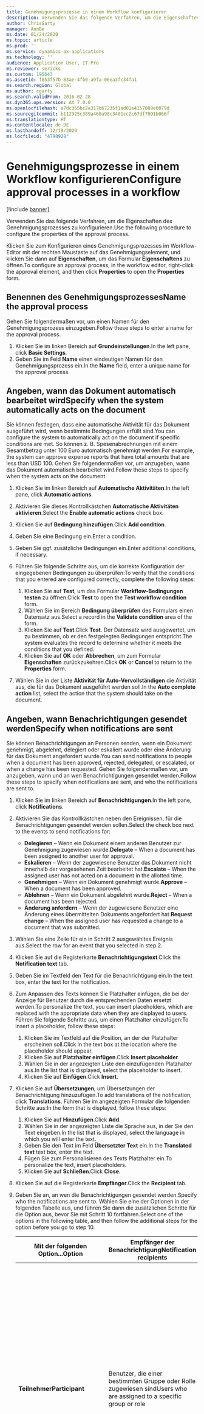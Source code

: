```yaml
---
title: Genehmigungsprozesse in einem Workflow konfigurieren
description: Verwenden Sie das folgende Verfahren, um die Eigenschaften des Genehmigungsprozesses zu konfigurieren.
author: ChrisGarty
manager: AnnBe
ms.date: 01/24/2020
ms.topic: article
ms.prod: ''
ms.service: dynamics-ax-applications
ms.technology: ''
audience: Application User, IT Pro
ms.reviewer: sericks
ms.custom: 195643
ms.assetid: f853f57b-83ae-4fb0-a9fa-06ea3fc34fa1
ms.search.region: Global
ms.author: cgarty
ms.search.validFrom: 2016-02-28
ms.dyn365.ops.version: AX 7.0.0
ms.openlocfilehash: a7dc365bc2a317b67235f1ad01a4157089e0079d
ms.sourcegitcommit: b112925c389a460a98c3401cc2c67df7091b066f
ms.translationtype: HT
ms.contentlocale: de-DE
ms.lasthandoff: 12/19/2020
ms.locfileid: "4798928"
---
```

# <a name="configure-approval-processes-in-a-workflow"></a><span data-ttu-id="229d0-103">Genehmigungsprozesse in einem Workflow konfigurieren</span><span class="sxs-lookup"><span data-stu-id="229d0-103">Configure approval processes in a workflow</span></span>

[!include [banner](../includes/banner.md)]

<span data-ttu-id="229d0-104">Verwenden Sie das folgende Verfahren, um die Eigenschaften des Genehmigungsprozesses zu konfigurieren.</span><span class="sxs-lookup"><span data-stu-id="229d0-104">Use the following procedure to configure the properties of the approval process.</span></span>

<span data-ttu-id="229d0-105">Klicken Sie zum Konfigurieren eines Genehmigungsprozesses im Workflow-Editor mit der rechten Maustaste auf das Genehmigungselement, und klicken Sie dann auf **Eigenschaften**, um das Formular **Eigenschaftens** zu öffnen.</span><span class="sxs-lookup"><span data-stu-id="229d0-105">To configure an approval process, in the workflow editor, right-click the approval element, and then click **Properties** to open the **Properties** form.</span></span>

## <a name="name-the-approval-process"></a><span data-ttu-id="229d0-106">Benennen des Genehmigungsprozesses</span><span class="sxs-lookup"><span data-stu-id="229d0-106">Name the approval process</span></span>

<span data-ttu-id="229d0-107">Gehen Sie folgendermaßen vor, um einen Namen für den Genehmigungsprozess einzugeben.</span><span class="sxs-lookup"><span data-stu-id="229d0-107">Follow these steps to enter a name for the approval process.</span></span>

1. <span data-ttu-id="229d0-108">Klicken Sie im linken Bereich auf **Grundeinstellungen**.</span><span class="sxs-lookup"><span data-stu-id="229d0-108">In the left pane, click **Basic Settings**.</span></span>
2. <span data-ttu-id="229d0-109">Geben Sie im Feld **Name** einen eindeutigen Namen für den Genehmigungsprozess ein.</span><span class="sxs-lookup"><span data-stu-id="229d0-109">In the **Name** field, enter a unique name for the approval process.</span></span>

## <a name="specify-when-the-system-automatically-acts-on-the-document"></a><span data-ttu-id="229d0-110">Angeben, wann das Dokument automatisch bearbeitet wird</span><span class="sxs-lookup"><span data-stu-id="229d0-110">Specify when the system automatically acts on the document</span></span>

<span data-ttu-id="229d0-111">Sie können festlegen, dass eine automatische Aktivität für das Dokument ausgeführt wird, wenn bestimmte Bedingungen erfüllt sind.</span><span class="sxs-lookup"><span data-stu-id="229d0-111">You can configure the system to automatically act on the document if specific conditions are met.</span></span> <span data-ttu-id="229d0-112">So können z. B. Spesenabrechnungen mit einem Gesamtbetrag unter 100 Euro automatisch genehmigt werden.</span><span class="sxs-lookup"><span data-stu-id="229d0-112">For example, the system can approve expense reports that have total amounts that are less than USD 100.</span></span> <span data-ttu-id="229d0-113">Gehen Sie folgendermaßen vor, um anzugeben, wann das Dokument automatisch bearbeitet wird.</span><span class="sxs-lookup"><span data-stu-id="229d0-113">Follow these steps to specify when the system acts on the document.</span></span>

1. <span data-ttu-id="229d0-114">Klicken Sie im linken Bereich auf **Automatische Aktivitäten**.</span><span class="sxs-lookup"><span data-stu-id="229d0-114">In the left pane, click **Automatic actions**.</span></span>
2. <span data-ttu-id="229d0-115">Aktivieren Sie dieses Kontrollkästchen **Automatische Aktivitäten aktivieren**.</span><span class="sxs-lookup"><span data-stu-id="229d0-115">Select the **Enable automatic actions** check box.</span></span>
3. <span data-ttu-id="229d0-116">Klicken Sie auf **Bedingung hinzufügen**.</span><span class="sxs-lookup"><span data-stu-id="229d0-116">Click **Add condition**.</span></span>
4. <span data-ttu-id="229d0-117">Geben Sie eine Bedingung ein.</span><span class="sxs-lookup"><span data-stu-id="229d0-117">Enter a condition.</span></span>
5. <span data-ttu-id="229d0-118">Geben Sie ggf. zusätzliche Bedingungen ein.</span><span class="sxs-lookup"><span data-stu-id="229d0-118">Enter additional conditions, if necessary.</span></span>
6. <span data-ttu-id="229d0-119">Führen Sie folgende Schritte aus, um die korrekte Konfiguration der eingegebenen Bedingungen zu überprüfen:</span><span class="sxs-lookup"><span data-stu-id="229d0-119">To verify that the conditions that you entered are configured correctly, complete the following steps:</span></span>

    1. <span data-ttu-id="229d0-120">Klicken Sie auf **Test**, um das Formular **Workflow-Bedingungen testen** zu öffnen.</span><span class="sxs-lookup"><span data-stu-id="229d0-120">Click **Test** to open the **Test workflow condition** form.</span></span>
    2. <span data-ttu-id="229d0-121">Wählen Sie im Bereich **Bedingung überprüfen** des Formulars einen Datensatz aus.</span><span class="sxs-lookup"><span data-stu-id="229d0-121">Select a record in the **Validate condition** area of the form.</span></span>
    3. <span data-ttu-id="229d0-122">Klicken Sie auf **Test**.</span><span class="sxs-lookup"><span data-stu-id="229d0-122">Click **Test**.</span></span> <span data-ttu-id="229d0-123">Der Datensatz wird ausgewertet, um zu bestimmen, ob er den festgelegten Bedingungen entspricht.</span><span class="sxs-lookup"><span data-stu-id="229d0-123">The system evaluates the record to determine whether it meets the conditions that you defined.</span></span>
    4. <span data-ttu-id="229d0-124">Klicken Sie auf **OK** oder **Abbrechen**, um zum Formular **Eigenschaften** zurückzukehren.</span><span class="sxs-lookup"><span data-stu-id="229d0-124">Click **OK** or **Cancel** to return to the **Properties** form.</span></span>

7. <span data-ttu-id="229d0-125">Wählen Sie in der Liste **Aktivität für Auto-Vervollständigen** die Aktivität aus, die für das Dokument ausgeführt werden soll.</span><span class="sxs-lookup"><span data-stu-id="229d0-125">In the **Auto complete action** list, select the action that the system should take on the document.</span></span>

## <a name="specify-when-notifications-are-sent"></a><span data-ttu-id="229d0-126">Angeben, wann Benachrichtigungen gesendet werden</span><span class="sxs-lookup"><span data-stu-id="229d0-126">Specify when notifications are sent</span></span>

<span data-ttu-id="229d0-127">Sie können Benachrichtigungen an Personen senden, wenn ein Dokument genehmigt, abgelehnt, delegiert oder eskaliert wurde oder eine Änderung für das Dokument angefordert wurde.</span><span class="sxs-lookup"><span data-stu-id="229d0-127">You can send notifications to people when a document has been approved, rejected, delegated, or escalated, or when a change has been requested.</span></span> <span data-ttu-id="229d0-128">Gehen Sie folgendermaßen vor, um anzugeben, wann und an wen Benachrichtigungen gesendet werden.</span><span class="sxs-lookup"><span data-stu-id="229d0-128">Follow these steps to specify when notifications are sent, and who the notifications are sent to.</span></span>

1. <span data-ttu-id="229d0-129">Klicken Sie im linken Bereich auf **Benachrichtigungen**.</span><span class="sxs-lookup"><span data-stu-id="229d0-129">In the left pane, click **Notifications**.</span></span>
2. <span data-ttu-id="229d0-130">Aktivieren Sie das Kontrollkästchen neben den Ereignissen, für die Benachrichtigungen gesendet werden sollen.</span><span class="sxs-lookup"><span data-stu-id="229d0-130">Select the check box next to the events to send notifications for:</span></span>

    - <span data-ttu-id="229d0-131">**Delegieren** – Wenn ein Dokument einem anderen Benutzer zur Genehmigung zugewiesen wurde.</span><span class="sxs-lookup"><span data-stu-id="229d0-131">**Delegate** – When a document has been assigned to another user for approval.</span></span>
    - <span data-ttu-id="229d0-132">**Eskalieren** – Wenn der zugewiesene Benutzer das Dokument nicht innerhalb der vorgesehenen Zeit bearbeitet hat.</span><span class="sxs-lookup"><span data-stu-id="229d0-132">**Escalate** – When the assigned user has not acted on a document in the allotted time.</span></span>
    - <span data-ttu-id="229d0-133">**Genehmigen** – Wenn ein Dokument genehmigt wurde.</span><span class="sxs-lookup"><span data-stu-id="229d0-133">**Approve** – When a document has been approved.</span></span>
    - <span data-ttu-id="229d0-134">**Ablehnen** – Wenn ein Dokument abgelehnt wurde.</span><span class="sxs-lookup"><span data-stu-id="229d0-134">**Reject** – When a document has been rejected.</span></span>
    - <span data-ttu-id="229d0-135">**Änderung anfordern** – Wenn der zugewiesene Benutzer eine Änderung eines übermittelten Dokuments angefordert hat.</span><span class="sxs-lookup"><span data-stu-id="229d0-135">**Request change** – When the assigned user has requested a change to a document that was submitted.</span></span>

3. <span data-ttu-id="229d0-136">Wählen Sie eine Zeile für ein in Schritt 2 ausgewähltes Ereignis aus.</span><span class="sxs-lookup"><span data-stu-id="229d0-136">Select the row for an event that you selected in step 2.</span></span>
4. <span data-ttu-id="229d0-137">Klicken Sie auf die Registerkarte **Benachrichtigungstext**.</span><span class="sxs-lookup"><span data-stu-id="229d0-137">Click the **Notification text** tab.</span></span>
5. <span data-ttu-id="229d0-138">Geben Sie im Textfeld den Text für die Benachrichtigung ein.</span><span class="sxs-lookup"><span data-stu-id="229d0-138">In the text box, enter the text for the notification.</span></span>
6. <span data-ttu-id="229d0-139">Zum Anpassen des Texts können Sie Platzhalter einfügen, die bei der Anzeige für Benutzer durch die entsprechenden Daten ersetzt werden.</span><span class="sxs-lookup"><span data-stu-id="229d0-139">To personalize the text, you can insert placeholders, which are replaced with the appropriate data when they are displayed to users.</span></span> <span data-ttu-id="229d0-140">Führen Sie folgende Schritte aus, um einen Platzhalter einzufügen:</span><span class="sxs-lookup"><span data-stu-id="229d0-140">To insert a placeholder, follow these steps:</span></span>

    1. <span data-ttu-id="229d0-141">Klicken Sie im Textfeld auf die Position, an der der Platzhalter erscheinen soll.</span><span class="sxs-lookup"><span data-stu-id="229d0-141">Click in the text box at the location where the placeholder should appear.</span></span>
    2. <span data-ttu-id="229d0-142">Klicken Sie auf **Platzhalter einfügen**.</span><span class="sxs-lookup"><span data-stu-id="229d0-142">Click **Insert placeholder**.</span></span>
    3. <span data-ttu-id="229d0-143">Wählen Sie in der angezeigten Liste den einzufügenden Platzhalter aus.</span><span class="sxs-lookup"><span data-stu-id="229d0-143">In the list that is displayed, select the placeholder to insert.</span></span>
    4. <span data-ttu-id="229d0-144">Klicken Sie auf **Einfügen**.</span><span class="sxs-lookup"><span data-stu-id="229d0-144">Click **Insert**.</span></span>

7. <span data-ttu-id="229d0-145">Klicken Sie auf **Übersetzungen**, um Übersetzungen der Benachrichtigung hinzuzufügen.</span><span class="sxs-lookup"><span data-stu-id="229d0-145">To add translations of the notification, click **Translations**.</span></span> <span data-ttu-id="229d0-146">Führen Sie im angezeigten Formular die folgenden Schritte aus:</span><span class="sxs-lookup"><span data-stu-id="229d0-146">In the form that is displayed, follow these steps:</span></span>

    1. <span data-ttu-id="229d0-147">Klicken Sie auf **Hinzufügen**.</span><span class="sxs-lookup"><span data-stu-id="229d0-147">Click **Add**.</span></span>
    2. <span data-ttu-id="229d0-148">Wählen Sie in der angezeigten Liste die Sprache aus, in der Sie den Text eingeben.</span><span class="sxs-lookup"><span data-stu-id="229d0-148">In the list that is displayed, select the language in which you will enter the text.</span></span>
    3. <span data-ttu-id="229d0-149">Geben Sie den Text im Feld **Übersetzter Text** ein.</span><span class="sxs-lookup"><span data-stu-id="229d0-149">In the **Translated text** text box, enter the text.</span></span>
    4. <span data-ttu-id="229d0-150">Fügen Sie zum Personalisieren des Texts Platzhalter ein.</span><span class="sxs-lookup"><span data-stu-id="229d0-150">To personalize the text, insert placeholders.</span></span>
    5. <span data-ttu-id="229d0-151">Klicken Sie auf **Schließen**.</span><span class="sxs-lookup"><span data-stu-id="229d0-151">Click **Close**.</span></span>

8. <span data-ttu-id="229d0-152">Klicken Sie auf die Registerkarte **Empfänger**.</span><span class="sxs-lookup"><span data-stu-id="229d0-152">Click the **Recipient** tab.</span></span>
9. <span data-ttu-id="229d0-153">Geben Sie an, an wen die Benachrichtigungen gesendet werden.</span><span class="sxs-lookup"><span data-stu-id="229d0-153">Specify who the notifications are sent to.</span></span> <span data-ttu-id="229d0-154">Wählen Sie eine der Optionen in der folgenden Tabelle aus, und führen Sie dann die zusätzlichen Schritte für die Option aus, bevor Sie mit Schritt 10 fortfahren.</span><span class="sxs-lookup"><span data-stu-id="229d0-154">Select one of the options in the following table, and then follow the additional steps for the option before you go to step 10.</span></span>

    <table>
    <thead>
    <tr>
    <th><span data-ttu-id="229d0-155">Mit der folgenden Option...</span><span class="sxs-lookup"><span data-stu-id="229d0-155">Option</span></span></th>
    <th><span data-ttu-id="229d0-156">Empfänger der Benachrichtigung</span><span class="sxs-lookup"><span data-stu-id="229d0-156">Notification recipients</span></span></th>
    <th><span data-ttu-id="229d0-157">Zusätzliche Schritte</span><span class="sxs-lookup"><span data-stu-id="229d0-157">Additional steps</span></span></th>
    </tr>
    </thead>
    <tbody>
    <tr>
    <td><span data-ttu-id="229d0-158"><strong>Teilnehmer</strong></span><span class="sxs-lookup"><span data-stu-id="229d0-158"><strong>Participant</strong></span></span></td>
    <td><span data-ttu-id="229d0-159">Benutzer, die einer bestimmten Gruppe oder Rolle zugewiesen sind</span><span class="sxs-lookup"><span data-stu-id="229d0-159">Users who are assigned to a specific group or role</span></span></td>
    <td>
    <ol>
    <li><span data-ttu-id="229d0-160">Nachdem Sie <strong>Teilnehmer</strong> ausgewählt haben, klicken Sie auf die Registerkarte <strong>Rollenbasiert</strong>.</span><span class="sxs-lookup"><span data-stu-id="229d0-160">After you select <strong>Participant</strong>, click the <strong>Role based</strong> tab.</span></span></li>
    <li><span data-ttu-id="229d0-161">Wählen Sie in der Liste <strong>Teilnehmertyp</strong> den Typ der Gruppe oder Rolle aus, an die Benachrichtigungen gesendet werden sollen.</span><span class="sxs-lookup"><span data-stu-id="229d0-161">In the <strong>Type of participant</strong> list, select the type of group or role to send notifications to.</span></span></li>
    <li><span data-ttu-id="229d0-162">Wählen Sie in der Liste <strong>Teilnehmer</strong> die Gruppe oder Rolle aus, an die Benachrichtigungen gesendet werden sollen.</span><span class="sxs-lookup"><span data-stu-id="229d0-162">In the <strong>Participant</strong> list, select the group or role to send notifications to.</span></span></li>
    </ol>
    </td>
    </tr>
    <tr>
    <td><span data-ttu-id="229d0-163"><strong>Workflowbenutzer</strong></span><span class="sxs-lookup"><span data-stu-id="229d0-163"><strong>Workflow user</strong></span></span></td>
    <td><span data-ttu-id="229d0-164">Benutzer, die am aktuellen Workflow teilnehmen</span><span class="sxs-lookup"><span data-stu-id="229d0-164">Users who participate in the current workflow</span></span></td>
    <td>
    <ol>
    <li><span data-ttu-id="229d0-165">Nachdem Sie <strong>Workflow-Benutzer</strong>ausegwählt haben, klicken Sie auf die Registerkarte <strong>Workflow-Benutzer</strong>.</span><span class="sxs-lookup"><span data-stu-id="229d0-165">After you select <strong>Workflow user</strong>, click the <strong>Workflow user</strong> tab.</span></span></li>
    <li><span data-ttu-id="229d0-166">Wählen Sie in der Liste <strong>Workflow-Benutzer</strong> einen Benutzer aus, der am Workflow teilnimmt.</span><span class="sxs-lookup"><span data-stu-id="229d0-166">In the <strong>Workflow user</strong> list, select a user who participates in the workflow.</span></span></li>
    </ol>
    </td>
    </tr>
    <tr>
    <td><span data-ttu-id="229d0-167"><strong>Benutzer</strong></span><span class="sxs-lookup"><span data-stu-id="229d0-167"><strong>User</strong></span></span></td>
    <td><span data-ttu-id="229d0-168">Bestimmte Benutzer</span><span class="sxs-lookup"><span data-stu-id="229d0-168">Specific users</span></span></td>
    <td>
    <ol>
    <li><span data-ttu-id="229d0-169">Nachdem Sie <strong>Benutzer</strong>ausegwählt haben, klicken Sie auf die Registerkarte <strong>Benutzer</strong>.</span><span class="sxs-lookup"><span data-stu-id="229d0-169">After you select <strong>User</strong>, click the <strong>User</strong> tab.</span></span></li>
    <li><span data-ttu-id="229d0-170">Wählen Sie die Benutzer aus, an die Benachrichtigungen gesendet werden sollen, und verschieben Sie diese Benutzer dann in die Liste <strong>Ausgewählte Benutzer</strong>.</span><span class="sxs-lookup"><span data-stu-id="229d0-170">Select the users to send notifications to, and then move these users to the <strong>Selected users</strong> list.</span></span></li>
    </ol>
    </td>
    </tr>
    </tbody>
    </table>

10. <span data-ttu-id="229d0-171">Wiederholen Sie die Schritte 3 bis 9 für jedes in Schritt 2 ausgewählte Ereignis.</span><span class="sxs-lookup"><span data-stu-id="229d0-171">Repeat steps 3 through 9 for each event that you selected in step 2.</span></span>

## <a name="specify-a-final-approver"></a><span data-ttu-id="229d0-172">Festlegen einer letzten genehmigenden Person</span><span class="sxs-lookup"><span data-stu-id="229d0-172">Specify a final approver</span></span>

<span data-ttu-id="229d0-173">Sie können einen endgültigen Genehmiger für Szenarien festlegen, in denen der Genehmiger die Person ist, die das Dokument zur Genehmigung eingereicht hat, und die Option „Genehmigung durch Übermittler nicht zulassen“ verwendet wird.</span><span class="sxs-lookup"><span data-stu-id="229d0-173">You can designate a final approver for scenarios where the approver is the person who submitted the document for approval and the "disallow approval by submitter" is being used.</span></span> <span data-ttu-id="229d0-174">Gehen Sie zum Festlegen einer letzten genehmigenden Person folgendermaßen vor.</span><span class="sxs-lookup"><span data-stu-id="229d0-174">Follow these steps to specify a final approver.</span></span>

1. <span data-ttu-id="229d0-175">Rechtsklicken Sie im Workflow-Editor mit der rechten Maustaste auf das Genehmigungselement, und wählen Sie dann **Eigenschaften**, um das Formular **Eigenschaften** zu öffnen.</span><span class="sxs-lookup"><span data-stu-id="229d0-175">In the workflow editor, right-click the approval element, and then select **Properties** to open the **Properties** form.</span></span>
2. <span data-ttu-id="229d0-176">Klicken Sie im linken Bereich auf **Erweiterte Einstellungen**.</span><span class="sxs-lookup"><span data-stu-id="229d0-176">In the left pane, click **Advanced settings**.</span></span>
3. <span data-ttu-id="229d0-177">Aktivieren Sie das Kontrollkästchen **Letzter Genehmiger verwenden**.</span><span class="sxs-lookup"><span data-stu-id="229d0-177">Select the **Use final approver** check box.</span></span>
4. <span data-ttu-id="229d0-178">Wählen Sie in der Liste einen Benutzer aus, der als letzte genehmigende Person fungieren soll.</span><span class="sxs-lookup"><span data-stu-id="229d0-178">In the list, select a user to be the final approver.</span></span>

## <a name="set-a-time-limit"></a><span data-ttu-id="229d0-179">Festlegen einer Zeitgrenze</span><span class="sxs-lookup"><span data-stu-id="229d0-179">Set a time limit</span></span>

<span data-ttu-id="229d0-180">Gehen Sie folgendermaßen vor, wenn der Genehmigungsprozess in einer bestimmten Zeit abgeschlossen werden muss.</span><span class="sxs-lookup"><span data-stu-id="229d0-180">Follow these steps if the approval process must be completed in a specific time.</span></span>

> [!NOTE]
> <span data-ttu-id="229d0-181">Die in diesen Schritten ausgewählten Optionen setzen die Optionen außer Kraft, die Sie in den Bereichen **Zuweisung** und **Eskalation** jedes Genehmigungsschritts ausgewählt haben.</span><span class="sxs-lookup"><span data-stu-id="229d0-181">The options that you select in these steps override the options that you selected in the **Assignment** and **Escalation** areas of each approval step.</span></span>

1. <span data-ttu-id="229d0-182">Klicken Sie im linken Bereich auf **Erweiterte Einstellungen**.</span><span class="sxs-lookup"><span data-stu-id="229d0-182">In the left pane, click **Advanced settings**.</span></span>
2. <span data-ttu-id="229d0-183">Wählen Sie das Kontrollkästchen **Zeitgrenze für das Workflow** **element** festlegen.</span><span class="sxs-lookup"><span data-stu-id="229d0-183">Select the **Set a time limit for the workflow** **element** check box.</span></span>
3. <span data-ttu-id="229d0-184">Legen Sie im Feld **Dauer** fest, wann der Genehmigungsprozess abgeschlossen sein muss.</span><span class="sxs-lookup"><span data-stu-id="229d0-184">In the **Duration** field, specify when the approval process must be completed.</span></span> <span data-ttu-id="229d0-185">Folgende Optionen stehen zur Auswahl:</span><span class="sxs-lookup"><span data-stu-id="229d0-185">Select one of the following options:</span></span>

    - <span data-ttu-id="229d0-186">**Stunden** – Geben Sie die Anzahl der Stunden ein, in denen der Genehmigungsprozess abgeschlossen sein muss.</span><span class="sxs-lookup"><span data-stu-id="229d0-186">**Hours** – Enter the number of hours in which the approval process must be completed.</span></span> <span data-ttu-id="229d0-187">Wählen Sie dann den Kalender aus, den Ihre Organisation verwendet, und geben Sie Informationen zur Arbeitswoche der Organisation ein.</span><span class="sxs-lookup"><span data-stu-id="229d0-187">Then select the calendar that your organization uses, and enter information about your organization's work week.</span></span>
    - <span data-ttu-id="229d0-188">**Tage** – Geben Sie die Anzahl von Tagen ein, in denen der Genehmigungsprozess abgeschlossen sein muss.</span><span class="sxs-lookup"><span data-stu-id="229d0-188">**Days** – Enter the number of days in which the approval process must be completed.</span></span> <span data-ttu-id="229d0-189">Wählen Sie dann den Kalender aus, den Ihre Organisation verwendet, und geben Sie Informationen zur Arbeitswoche der Organisation ein.</span><span class="sxs-lookup"><span data-stu-id="229d0-189">Then select the calendar that your organization uses, and enter information about your organization's work week.</span></span>
    - <span data-ttu-id="229d0-190">**Wochen** – Geben Sie die Anzahl von Wochen ein, in denen der Genehmigungsprozess abgeschlossen sein muss.</span><span class="sxs-lookup"><span data-stu-id="229d0-190">**Weeks** – Enter the number of weeks in which the approval process must be completed.</span></span>
    - <span data-ttu-id="229d0-191">**Monate** – Wählen Sie den Tag, die Woche und den Monat aus, bis zu dem der Genehmigungsprozess abgeschlossen sein muss.</span><span class="sxs-lookup"><span data-stu-id="229d0-191">**Months** – Select the day and week by which the approval process must be completed.</span></span> <span data-ttu-id="229d0-192">Sie können z. B. angeben, dass der Genehmigungsprozess bis Freitag der dritten Woche des Monats abgeschlossen sein soll.</span><span class="sxs-lookup"><span data-stu-id="229d0-192">For example, you may want the approval process to be completed by Friday of the third week of the month.</span></span>
    - <span data-ttu-id="229d0-193">**Jahre** – Wählen Sie den Tag, die Woche und den Monat aus, bis zu dem der Genehmigungsprozess abgeschlossen sein muss.</span><span class="sxs-lookup"><span data-stu-id="229d0-193">**Years** – Select the day, week, and month by which the approval process must be completed.</span></span> <span data-ttu-id="229d0-194">Sie können z. B. angeben, dass der Genehmigungsprozess bis Freitag der dritten Woche im Dezember abgeschlossen sein soll.</span><span class="sxs-lookup"><span data-stu-id="229d0-194">For example, you may want the approval process to be completed by Friday of the third week of December.</span></span>

4. <span data-ttu-id="229d0-195">Wenn die Zeitgrenze überschritten wird, wird das Dokument automatisch bearbeitet.</span><span class="sxs-lookup"><span data-stu-id="229d0-195">If the time limit is exceeded, the system acts on the document.</span></span> <span data-ttu-id="229d0-196">Wählen Sie in der Liste **Aktivität** die Aktivität aus, die vom System ausgeführt werden soll.</span><span class="sxs-lookup"><span data-stu-id="229d0-196">In the **Action** list, select the action that the system should take.</span></span>

## <a name="specify-which-actions-are-available-to-the-user"></a><span data-ttu-id="229d0-197">Angeben der verfügbaren Aktivitäten für den Benutzer</span><span class="sxs-lookup"><span data-stu-id="229d0-197">Specify which actions are available to the user</span></span>

<span data-ttu-id="229d0-198">Wenn ein Dokument einem Benutzer zur Genehmigung zugewiesen wird, muss der Benutzer das Dokument durch entsprechende Aktivitäten bearbeiten.</span><span class="sxs-lookup"><span data-stu-id="229d0-198">When a document is assigned to a user for approval, the user must act on the document.</span></span> <span data-ttu-id="229d0-199">Gehen Sie folgendermaßen vor, um anzugeben, welche Aktivitäten der Benutzer für das übermittelte Dokument ausführen kann.</span><span class="sxs-lookup"><span data-stu-id="229d0-199">Follows these steps to specify which actions the user can take on the document that was submitted.</span></span>

1. <span data-ttu-id="229d0-200">Klicken Sie im linken Bereich auf **Erweiterte Einstellungen**.</span><span class="sxs-lookup"><span data-stu-id="229d0-200">In the left pane, click **Advanced settings**.</span></span>
2. <span data-ttu-id="229d0-201">Aktivieren Sie das Kontrollkästchen **Genehmigen**, wenn der Benutzer das Dokument genehmigen kann.</span><span class="sxs-lookup"><span data-stu-id="229d0-201">Select the **Approve** check box if the user can approve the document.</span></span>
3. <span data-ttu-id="229d0-202">Aktivieren Sie das Kontrollkästchen **Ablehnen**, wenn der Benutzer das Dokument ablehnen kann.</span><span class="sxs-lookup"><span data-stu-id="229d0-202">Select the **Reject** check box the user can reject the document.</span></span>
4. <span data-ttu-id="229d0-203">Aktivieren Sie das Kontrollkästchen **Änderung anfordern**, wenn der Benutzer Änderungen des Dokuments anfordern kann.</span><span class="sxs-lookup"><span data-stu-id="229d0-203">Select the **Request change** check box the user can request changes to the document.</span></span>
5. <span data-ttu-id="229d0-204">Aktivieren Sie das Kontrollkästchen **Delegieren**, wenn der Benutzer das Dokument einem anderen Benutzer zur Genehmigung zuweisen kann.</span><span class="sxs-lookup"><span data-stu-id="229d0-204">Select the **Delegate** check box if the user can assign the document to another user for approval.</span></span>

> [!NOTE]
> <span data-ttu-id="229d0-205">Das Kontrollkästchen Aktionen von der Arbeitsliste in **Enterprise Portal** aktivieren ist nicht mehr vorhanden.</span><span class="sxs-lookup"><span data-stu-id="229d0-205">The **Enable actions from the work list in Enterprise Portal** check box has been deprecated.</span></span>

## <a name="configure-the-approval-steps"></a><span data-ttu-id="229d0-206">Konfigurieren der Genehmigungsschritte</span><span class="sxs-lookup"><span data-stu-id="229d0-206">Configure the approval steps</span></span>

<span data-ttu-id="229d0-207">Ein Genehmigungsprozess besteht aus Genehmigungsschritten.</span><span class="sxs-lookup"><span data-stu-id="229d0-207">An approval process consists of approval steps.</span></span> <span data-ttu-id="229d0-208">Führen Sie die folgende Prozedur aus, um dem Genehmigungsprozess Schritte hinzuzufügen und die Schritte zu konfigurieren.</span><span class="sxs-lookup"><span data-stu-id="229d0-208">Complete the following procedure to add steps the approval process and configure the steps.</span></span>

1. <span data-ttu-id="229d0-209">Doppelklicken Sie im Workflow-Editor auf den Genehmigungsprozess.</span><span class="sxs-lookup"><span data-stu-id="229d0-209">In the workflow editor, double-click the approval process.</span></span> <span data-ttu-id="229d0-210">Im Workflow-Editor werden die Schritte des Genehmigungsprozesses angezeigt.</span><span class="sxs-lookup"><span data-stu-id="229d0-210">The workflow editor displays the steps of the approval process.</span></span>
2. <span data-ttu-id="229d0-211">Ziehen Sie zum Hinzufügen eines Genehmigungsschritts den Schritt aus dem Bereich **Workflow-Elemente** auf die Canvas.</span><span class="sxs-lookup"><span data-stu-id="229d0-211">To add an approval step, drag the step from the **Workflow elements** area to the canvas.</span></span>
3. <span data-ttu-id="229d0-212">Informationen zum Konfigurieren eines Genehmigungsschritts finden Sie unter [Genehmigungsschritte in einem Workflow konfigurieren](configure-approval-step-workflow.md).</span><span class="sxs-lookup"><span data-stu-id="229d0-212">To configure an approval step, see [Configure approval steps in a workflow](configure-approval-step-workflow.md).</span></span>
